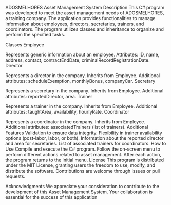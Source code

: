 ADOSMELHORES Asset Management System
Description
This C# program was developed to meet the asset management needs of ADOSMELHORES, a training company. The application provides functionalities to manage information about employees, directors, secretaries, trainers, and coordinators. The program utilizes classes and inheritance to organize and perform the specified tasks.

Classes
Employee

Represents generic information about an employee.
Attributes: ID, name, address, contact, contractEndDate, criminalRecordRegistrationDate.
Director

Represents a director in the company.
Inherits from Employee.
Additional attributes: scheduleExemption, monthlyBonus, companyCar.
Secretary

Represents a secretary in the company.
Inherits from Employee.
Additional attributes: reportedDirector, area.
Trainer

Represents a trainer in the company.
Inherits from Employee.
Additional attributes: taughtArea, availability, hourlyRate.
Coordinator

Represents a coordinator in the company.
Inherits from Employee.
Additional attributes: associatedTrainers (list of trainers).
Additional Features
Validation to ensure data integrity.
Flexibility in trainer availability options (post-labor, labor, or both).
Information about the reported director and area for secretaries.
List of associated trainers for coordinators.
How to Use
Compile and execute the C# program.
Follow the on-screen menu to perform different actions related to asset management.
After each action, the program returns to the initial menu.
License
This program is distributed under the MIT License, granting users the freedom to use, modify, and distribute the software. Contributions are welcome through issues or pull requests.

Acknowledgments
We appreciate your consideration to contribute to the development of this Asset Management System. Your collaboration is essential for the success of this application
